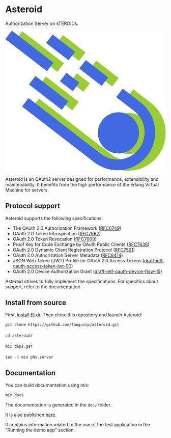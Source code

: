 # Asteroid

Authorization Server on sTEROIDs.

![Asteroid](assets/static/images/asteroid.svg)

Asteroid is an OAuth2 server designed for performance, extensibility and maintenability. It
benefits from the high performance of the Erlang Virtual Machine for servers.

## Protocol support

Asteroid supports the following specifications:
- The OAuth 2.0 Authorization Framework ([RFC6749](https://tools.ietf.org/html/rfc6749))
- OAuth 2.0 Token Introspection ([RFC7662](https://tools.ietf.org/html/rfc7662))
- OAuth 2.0 Token Revocation ([RFC7009](https://tools.ietf.org/html/rfc7009))
- Proof Key for Code Exchange by OAuth Public Clients ([RFC7636](https://tools.ietf.org/html/rfc7636))
- OAuth 2.0 Dynamic Client Registration Protocol ([RFC7591](https://tools.ietf.org/html/rfc7591))
- OAuth 2.0 Authorization Server Metadata ([RFC8414](https://tools.ietf.org/html/rfc8414))
- JSON Web Token (JWT) Profile for OAuth 2.0 Access Tokens ([draft-ietf-oauth-access-token-jwt-00](https://tools.ietf.org/html/draft-ietf-oauth-access-token-jwt-00))
- OAuth 2.0 Device Authorization Grant ([draft-ietf-oauth-device-flow-15](https://tools.ietf.org/html/draft-ietf-oauth-device-flow-15))

Asteroid strives to fully implement the specifications. For specifics about support, refer to
the documentation.

## Install from source

First,
[install Elixir](https://www.google.com/search?client=ubuntu&channel=fs&q=install+elixir&ie=utf-8&oe=utf-8). Then clone this repository and launch Asteroid:

```bash
git clone https://github.com/tanguilp/asteroid.git

cd asteroid/

mix deps.get

iex -S mix phx.server
```

## Documentation

You can build documentation using mix:

```bash
mix docs
```

The documentation is generated in the `doc/` folder.

It is also published [here](http://svground.fr/asteroid/doc/).

It contains information related to the use of the test application in the "Running the demo app"
section.
